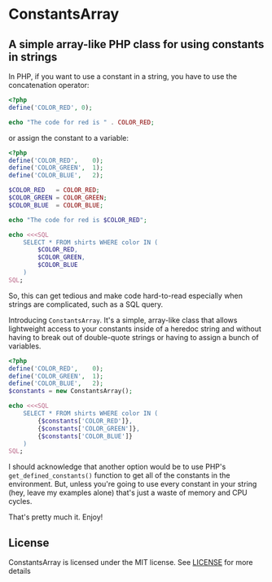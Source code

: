 # ConstantsArray

## A simple array-like PHP class for using constants in strings

In PHP, if you want to use a constant in a string, you have to use the
concatenation operator:

```php
<?php
define('COLOR_RED', 0);

echo "The code for red is " . COLOR_RED;
```

or assign the constant to a variable:

```php
<?php
define('COLOR_RED',    0);
define('COLOR_GREEN',  1);
define('COLOR_BLUE',   2);

$COLOR_RED   = COLOR_RED;
$COLOR_GREEN = COLOR_GREEN;
$COLOR_BLUE  = COLOR_BLUE;

echo "The code for red is $COLOR_RED";

echo <<<SQL
	SELECT * FROM shirts WHERE color IN (
		$COLOR_RED,
		$COLOR_GREEN,
		$COLOR_BLUE
	)
SQL;
```

So, this can get tedious and make code hard-to-read especially when
strings are complicated, such as a SQL query.  

Introducing `ConstantsArray`. It's a simple, array-like class that
allows lightweight access to your constants inside of a heredoc string and
without having to break out of double-quote strings or having to assign
a bunch of variables.

```php
<?php
define('COLOR_RED',    0);
define('COLOR_GREEN',  1);
define('COLOR_BLUE',   2);
$constants = new ConstantsArray();

echo <<<SQL
	SELECT * FROM shirts WHERE color IN (
		{$constants['COLOR_RED']},
		{$constants['COLOR_GREEN']},
		{$constants['COLOR_BLUE']}
	)
SQL;
```

I should acknowledge that another option would be to use PHP's
`get_defined_constants()` function to get all of the constants in the
environment. But, unless you're going to use every constant in your
string (hey, leave my examples alone) that's just a waste of memory
and CPU cycles.

That's pretty much it. Enjoy!

## License

ConstantsArray is licensed under the MIT license. See [LICENSE]
for more details

[LICENSE]: http://raw.github.com/loganlinn/ConstantsArray/master/MIT-LICENSE.txt
